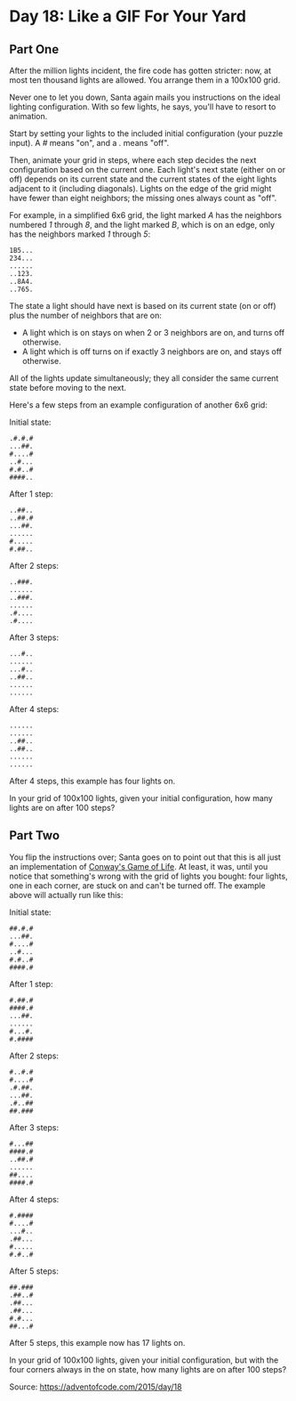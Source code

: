 # Day 18: Like a GIF For Your Yard

## Part One

After the million lights incident, the fire code has gotten stricter: now, at most ten thousand lights are allowed. You arrange them in a 100x100 grid.

Never one to let you down, Santa again mails you instructions on the ideal lighting configuration. With so few lights, he says, you'll have to resort to animation.

Start by setting your lights to the included initial configuration (your puzzle input). A _#_ means "on", and a _._ means "off".

Then, animate your grid in steps, where each step decides the next configuration based on the current one. Each light's next state (either on or off) depends on its current state and the current states of the eight lights adjacent to it (including diagonals). Lights on the edge of the grid might have fewer than eight neighbors; the missing ones always count as "off".

For example, in a simplified 6x6 grid, the light marked _A_ has the neighbors numbered _1_ through _8_, and the light marked _B_, which is on an edge, only has the neighbors marked _1_ through _5_:

    1B5...
    234...
    ......
    ..123.
    ..8A4.
    ..765.

The state a light should have next is based on its current state (on or off) plus the number of neighbors that are on:

-   A light which is on stays on when 2 or 3 neighbors are on, and turns off otherwise.
-   A light which is off turns on if exactly 3 neighbors are on, and stays off otherwise.

All of the lights update simultaneously; they all consider the same current state before moving to the next.

Here's a few steps from an example configuration of another 6x6 grid:

Initial state:

    .#.#.#
    ...##.
    #....#
    ..#...
    #.#..#
    ####..

After 1 step:

    ..##..
    ..##.#
    ...##.
    ......
    #.....
    #.##..

After 2 steps:

    ..###.
    ......
    ..###.
    ......
    .#....
    .#....

After 3 steps:

    ...#..
    ......
    ...#..
    ..##..
    ......
    ......

After 4 steps:

    ......
    ......
    ..##..
    ..##..
    ......
    ......

After 4 steps, this example has four lights on.

In your grid of 100x100 lights, given your initial configuration, how many lights are on after 100 steps?

## Part Two

You flip the instructions over; Santa goes on to point out that this is all just an implementation of [Conway's Game of Life](https://en.wikipedia.org/wiki/Conway's_Game_of_Life). At least, it was, until you notice that something's wrong with the grid of lights you bought: four lights, one in each corner, are stuck on and can't be turned off. The example above will actually run like this:

Initial state:

    ##.#.#
    ...##.
    #....#
    ..#...
    #.#..#
    ####.#

After 1 step:

    #.##.#
    ####.#
    ...##.
    ......
    #...#.
    #.####

After 2 steps:

    #..#.#
    #....#
    .#.##.
    ...##.
    .#..##
    ##.###

After 3 steps:

    #...##
    ####.#
    ..##.#
    ......
    ##....
    ####.#

After 4 steps:

    #.####
    #....#
    ...#..
    .##...
    #.....
    #.#..#

After 5 steps:

    ##.###
    .##..#
    .##...
    .##...
    #.#...
    ##...#

After 5 steps, this example now has 17 lights on.

In your grid of 100x100 lights, given your initial configuration, but with the four corners always in the on state, how many lights are on after 100 steps?

Source: https://adventofcode.com/2015/day/18
